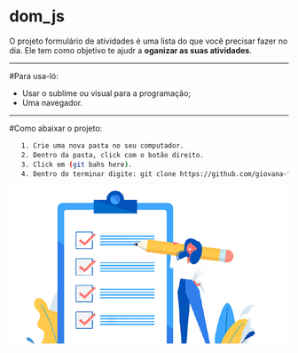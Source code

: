 # dom_js

O projeto formulário de atividades é uma lista do que você precisar fazer no dia. Ele tem como objetivo te ajudr a **oganizar as suas atividades**.
 
---
#Para usa-ló:
- Usar o sublime ou visual para a programação;
- Uma navegador.

---
#Como abaixar o projeto:
```bash
   1. Crie uma nova pasta no seu computador.
   2. Dentro da pasta, click com o botão direito.
   3. Click em (git bahs here).
   4. Dentro do terminar digite: git clone https://github.com/giovana-franciele/dom_js.git
```

<hi>
	<img src="img/lista.png">
</hi>